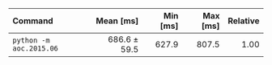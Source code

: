 | Command | Mean [ms] | Min [ms] | Max [ms] | Relative |
|:---|---:|---:|---:|---:|
| `python -m aoc.2015.06` | 686.6 ± 59.5 | 627.9 | 807.5 | 1.00 |

